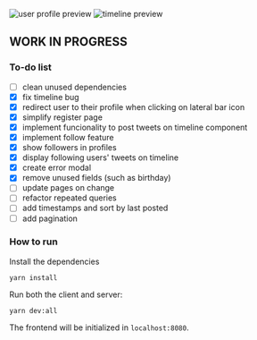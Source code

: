 ![user profile preview](https://user-images.githubusercontent.com/57643375/182004479-b71eb6b3-d21d-44be-a041-c4ad38d8b830.png)
![timeline preview](https://user-images.githubusercontent.com/57643375/185009264-3311524a-0a5a-4e2b-bcd3-931a921c8da4.png)


## WORK IN PROGRESS

### To-do list
- [ ] clean unused dependencies
- [x] fix timeline bug
- [x] redirect user to their profile when clicking on lateral bar icon
- [x] simplify register page
- [x] implement funcionality to post tweets on timeline component
- [x] implement follow feature
- [x] show followers in profiles
- [x] display following users' tweets on timeline
- [x] create error modal
- [x] remove unused fields (such as birthday)
- [ ] update pages on change
- [ ] refactor repeated queries
- [ ] add timestamps and sort by last posted
- [ ] add pagination

### How to run

Install the dependencies
```
yarn install
```

Run both the client and server:
```
yarn dev:all
```
The frontend will be initialized in `localhost:8080`.
